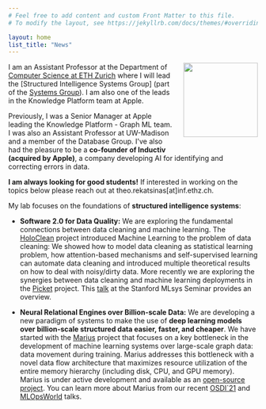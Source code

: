 ```yaml
---
# Feel free to add content and custom Front Matter to this file.
# To modify the layout, see https://jekyllrb.com/docs/themes/#overriding-theme-defaults

layout: home
list_title: "News"
---
```

<img style="float: right; padding-left:20px; padding-bottom:20px; width:150px;" src="/assets/photo.jpg">

I am an Assistant Professor at the Department of [Computer Science at ETH Zurich](https://inf.ethz.ch) where I will lead the [Structured Intelligence Systems Group] (part of the [Systems Group](https://systems.ethz.ch)). I am also one of the leads in the Knowledge Platform team at Apple.

Previously, I was a Senior Manager at Apple leading the Knowledge Platform - Graph ML team. I was also an Assistant Professor at UW-Madison and a member of the Database Group. I've also had the pleasure to be a **co-founder of Inductiv (acquired by Apple)**, a company developing AI for identifying and correcting errors in data.

<b>I am always looking for good students!</b> If interested in working on the topics below please reach out at theo.rekatsinas[at]inf.ethz.ch.

My lab focuses on the foundations of **structured intelligence systems**:

* <b>Software 2.0 for Data Quality:</b> We are exploring the fundamental connections between data cleaning and machine learning. The [HoloClean](http://www.holoclean.io) project introduced Machine Learning to the problem of data cleaning: We showed how to model data cleaning as statistical learning problem, how attention-based mechanisms and self-supervised learning can automate data cleaning and introduced multiple theoretical results on how to deal with noisy/dirty data. More recently we are exploring the synergies between data cleaning and machine learning deployments in the [Picket](https://arxiv.org/abs/2006.04730) project. This [talk](https://www.youtube.com/watch?v=_2upFBZsMN4) at the Stanford MLsys Seminar provides an overview.

* <b>Neural Relational Engines over Billion-scale Data:</b> We are developing a new paradigm of systems to make the use of <b>deep learning models over billion-scale structured data easier, faster, and cheaper</b>. We have started with the [Marius](https://marius-project.org) project that focuses on a key bottleneck in the development of machine learning systems over large-scale graph data: data movement during training. Marius addresses this bottleneck with a novel data flow architecture that maximizes resource utilization of the entire memory hierarchy (including disk, CPU, and GPU memory). Marius is under active development and available as an [open-source project](https://github.com/marius-team/marius). You can learn more about Marius from our recent [OSDI`21](https://www.youtube.com/watch?v=XP9kUuipK1A&t=17s) and [MLOpsWorld](/assets/marius_mlops.pdf) talks.
